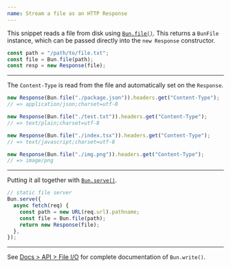 ```yaml
---
name: Stream a file as an HTTP Response
---
```


This snippet reads a file from disk using [`Bun.file()`](/docs/api/file-io#reading-files-bun-file). This returns a `BunFile` instance, which can be passed directly into the `new Response` constructor.

```ts
const path = "/path/to/file.txt";
const file = Bun.file(path);
const resp = new Response(file);
```

---

The `Content-Type` is read from the file and automatically set on the `Response`.

```ts
new Response(Bun.file("./package.json")).headers.get("Content-Type");
// => application/json;charset=utf-8

new Response(Bun.file("./test.txt")).headers.get("Content-Type");
// => text/plain;charset=utf-8

new Response(Bun.file("./index.tsx")).headers.get("Content-Type");
// => text/javascript;charset=utf-8

new Response(Bun.file("./img.png")).headers.get("Content-Type");
// => image/png
```

---

Putting it all together with [`Bun.serve()`](/docs/api/http#bun-serve).

```ts
// static file server
Bun.serve({
  async fetch(req) {
    const path = new URL(req.url).pathname;
    const file = Bun.file(path);
    return new Response(file);
  },
});
```

---

See [Docs > API > File I/O](/docs/api/file-io#writing-files-bun-write) for complete documentation of `Bun.write()`.
